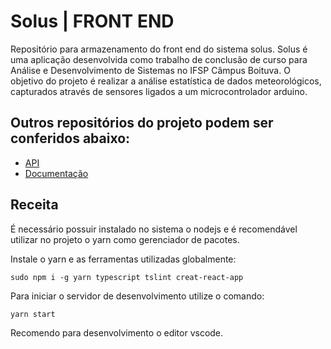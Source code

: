 # Solus | FRONT END

Repositório para armazenamento do front end do sistema solus. Solus é uma aplicação desenvolvida como trabalho de conclusão de curso para Análise e Desenvolvimento de Sistemas no IFSP Câmpus Boituva. O objetivo do projeto é realizar a análise estatística de dados meteorológicos, capturados através de sensores ligados a um microcontrolador arduino.

## Outros repositórios do projeto podem ser conferidos abaixo:

- [API](https://github.com/silvaangelo/solus-api)
- [Documentação](https://github.com/silvaangelo/solus-doc)

## Receita

É necessário possuir instalado no sistema o nodejs e é recomendável utilizar no projeto o yarn como gerenciador de pacotes.

Instale o yarn e as ferramentas utilizadas globalmente:

```
sudo npm i -g yarn typescript tslint creat-react-app
```

Para iniciar o servidor de desenvolvimento utilize o comando:


```
yarn start
```

Recomendo para desenvolvimento o editor vscode.
